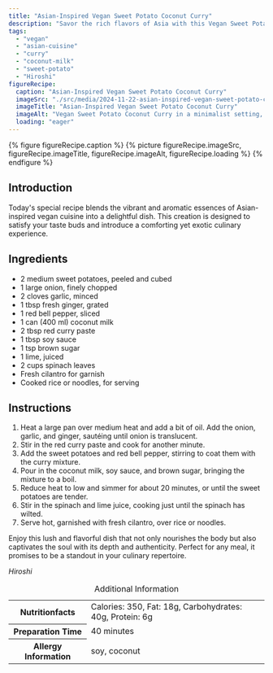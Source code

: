 ```yaml
---
title: "Asian-Inspired Vegan Sweet Potato Coconut Curry"
description: "Savor the rich flavors of Asia with this Vegan Sweet Potato Coconut Curry. It's easy to make, packed with nutrients, and sure to be a hit!"
tags:
  - "vegan"
  - "asian-cuisine"
  - "curry"
  - "coconut-milk"
  - "sweet-potato"
  - "Hiroshi"
figureRecipe: 
  caption: "Asian-Inspired Vegan Sweet Potato Coconut Curry"
  imageSrc: "./src/media/2024-11-22-asian-inspired-vegan-sweet-potato-coconut-curry-3828.png"
  imageTitle: "Asian-Inspired Vegan Sweet Potato Coconut Curry"
  imageAlt: "Vegan Sweet Potato Coconut Curry in a minimalist setting, featuring vibrant veggies and fresh cilantro on a wooden table, illuminated by natural light."
  loading: "eager"
---
```


{% figure figureRecipe.caption %}
{% picture figureRecipe.imageSrc, figureRecipe.imageTitle, figureRecipe.imageAlt, figureRecipe.loading %}
{% endfigure %}

## Introduction

Today's special recipe blends the vibrant and aromatic essences of Asian-inspired vegan cuisine into a delightful dish. This creation is designed to satisfy your taste buds and introduce a comforting yet exotic culinary experience.

## Ingredients

- 2 medium sweet potatoes, peeled and cubed
- 1 large onion, finely chopped
- 2 cloves garlic, minced
- 1 tbsp fresh ginger, grated
- 1 red bell pepper, sliced
- 1 can (400 ml) coconut milk
- 2 tbsp red curry paste
- 1 tbsp soy sauce
- 1 tsp brown sugar
- 1 lime, juiced
- 2 cups spinach leaves
- Fresh cilantro for garnish
- Cooked rice or noodles, for serving

## Instructions

1. Heat a large pan over medium heat and add a bit of oil. Add the onion, garlic, and ginger, sautéing until onion is translucent.
2. Stir in the red curry paste and cook for another minute.
3. Add the sweet potatoes and red bell pepper, stirring to coat them with the curry mixture.
4. Pour in the coconut milk, soy sauce, and brown sugar, bringing the mixture to a boil.
5. Reduce heat to low and simmer for about 20 minutes, or until the sweet potatoes are tender.
6. Stir in the spinach and lime juice, cooking just until the spinach has wilted.
7. Serve hot, garnished with fresh cilantro, over rice or noodles.

Enjoy this lush and flavorful dish that not only nourishes the body but also captivates the soul with its depth and authenticity. Perfect for any meal, it promises to be a standout in your culinary repertoire.

*Hiroshi*

<table><caption class='sr-only'>Additional Information</caption><tr><th>Nutritionfacts</th><td>Calories: 350, Fat: 18g, Carbohydrates: 40g, Protein: 6g&nbsp;</td></tr><tr><th>Preparation Time</th><td>40 minutes&nbsp;</td></tr><tr><th>Allergy Information</th><td>soy, coconut&nbsp;</td></tr></table>

